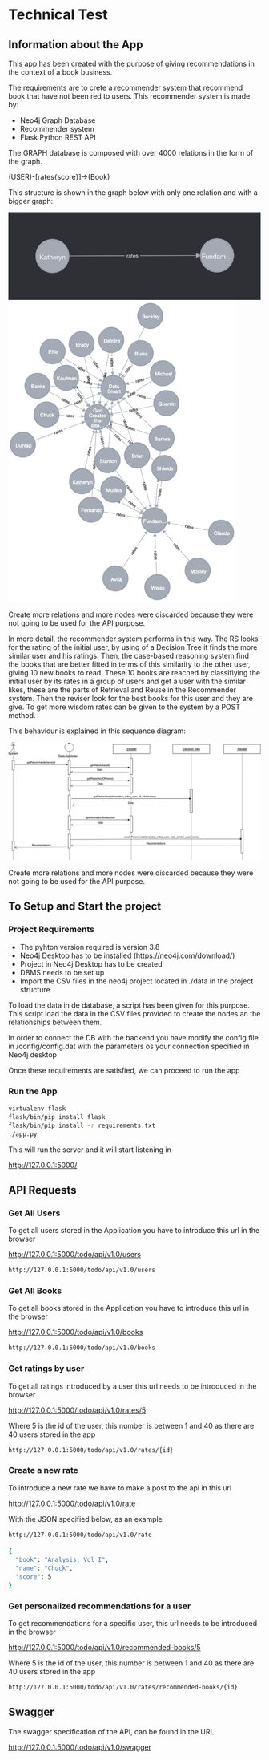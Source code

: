 # Technical Test
## Information about the App

This app has been created with the purpose of giving recommendations in the context of a book business.

The requirements are to crete a recommender system that recommend book that have not been red to users.
This recommender system is made by:
* Neo4j Graph Database
* Recommender system 
* Flask Python REST API

The GRAPH database is composed with over 4000 relations in the form of the graph.

(USER)-[rates{score}]->(Book)

This structure is shown in the graph below with only one relation and with a bigger graph:

![Graph diagram](./resources/graph.png)
![Sequence diagram](./resources/bigger_graph.png)

Create more relations and more nodes were discarded because they were not going to be used for the API purpose.

In more detail, the recommender system performs in this way. 
The RS looks for the rating of the initial user, by using of a Decision Tree it finds the more similar user and his ratings.
Then, the case-based reasoning system find the books that are better fitted in terms of this similarity to the other user, giving 10 new books to read.
These 10 books are reached by classifiying the initial user by its rates in a group of users and get a user with the similar likes, these are the parts of Retrieval and Reuse in the Recommender system.
Then the reviser look for the best books for this user and they are give. To get more wisdom rates can be given to the system by a POST method.

This behaviour is explained in this sequence diagram:

![Sequence diagram](./resources/sequence_diagram.png)


Create more relations and more nodes were discarded because they were not going to be used for the API purpose.

## To Setup and Start the project
### Project Requirements
* The pyhton version required is version 3.8
* Neo4j Desktop has to be installed (https://neo4j.com/download/)
* Project in Neo4j Desktop has to be created
* DBMS needs to be set up
* Import the CSV files in the neo4j project located in ./data in the project structure

To load the data in de database, a script has been given for this purpose.
This script load the data in the CSV files provided to create the nodes an the relationships between them.

In order to connect the DB with the backend you have modify the config file in /config/config.dat with the parameters os your connection specified in Neo4j desktop

Once these requirements are satisfied, we can proceed to run the app

### Run the App
```bash
virtualenv flask
flask/bin/pip install flask
flask/bin/pip install -r requirements.txt 
./app.py
```
This will run the server and it will start listening in

http://127.0.0.1:5000/

## API Requests

### Get All Users
To get all users stored in the Application you have to introduce this url in the browser

http://127.0.0.1:5000/todo/api/v1.0/users

```bash
http://127.0.0.1:5000/todo/api/v1.0/users
```

### Get All Books
To get all books stored in the Application you have to introduce this url in the browser

http://127.0.0.1:5000/todo/api/v1.0/books

```bash
http://127.0.0.1:5000/todo/api/v1.0/books
```

### Get ratings by user
To get all ratings introduced by a user this url needs to be introduced in the browser

http://127.0.0.1:5000/todo/api/v1.0/rates/5

Where 5 is the id of the user, this number is between 1 and 40 as there are 40 users stored in the app

```bash
http://127.0.0.1:5000/todo/api/v1.0/rates/{id}
```

### Create a new rate
To introduce a new rate we have to make a post to the api in this url

http://127.0.0.1:5000/todo/api/v1.0/rate

With the JSON specified below, as an example

```bash
http://127.0.0.1:5000/todo/api/v1.0/rate

{
  "book": "Analysis, Vol I",
  "name": "Chuck",
  "score": 5
}
```

### Get personalized recommendations for a user
To get recommendations for a specific user, this url needs to be introduced in the browser

http://127.0.0.1:5000/todo/api/v1.0/recommended-books/5

Where 5 is the id of the user, this number is between 1 and 40 as there are 40 users stored in the app

```bash
http://127.0.0.1:5000/todo/api/v1.0/rates/recommended-books/{id}
```

## Swagger
The swagger specification of the API, can be found in the URL

http://127.0.0.1:5000/todo/api/v1.0/swagger